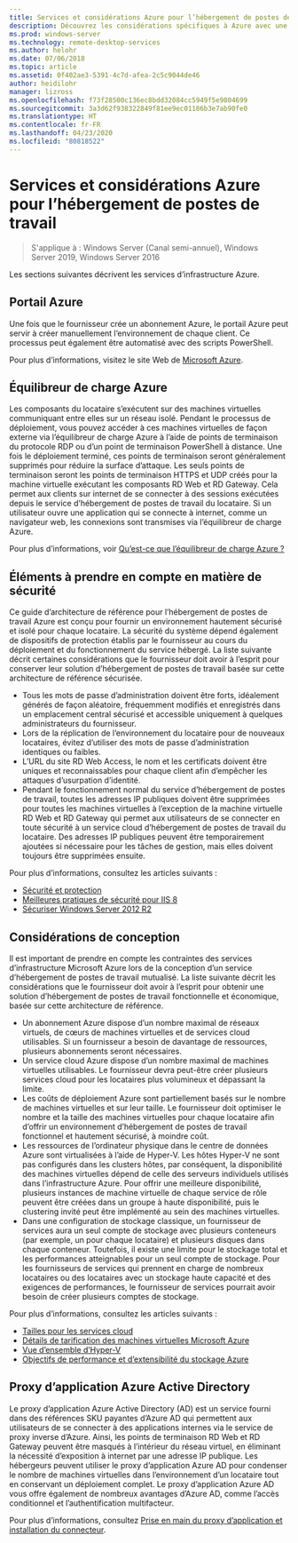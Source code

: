 ```yaml
---
title: Services et considérations Azure pour l’hébergement de postes de travail
description: Découvrez les considérations spécifiques à Azure avec une solution d’hébergement de postes de travail à distance.
ms.prod: windows-server
ms.technology: remote-desktop-services
ms.author: helohr
ms.date: 07/06/2018
ms.topic: article
ms.assetid: 0f402ae3-5391-4c7d-afea-2c5c9044de46
author: heidilohr
manager: lizross
ms.openlocfilehash: f73f28500c136ec8bdd32084cc5949f5e9804699
ms.sourcegitcommit: 3a3d62f938322849f81ee9ec01186b3e7ab90fe0
ms.translationtype: HT
ms.contentlocale: fr-FR
ms.lasthandoff: 04/23/2020
ms.locfileid: "80818522"
---
```

# <a name="azure-services-and-considerations-for-desktop-hosting"></a>Services et considérations Azure pour l’hébergement de postes de travail

>S'applique à : Windows Server (Canal semi-annuel), Windows Server 2019, Windows Server 2016

Les sections suivantes décrivent les services d’infrastructure Azure.
  
## <a name="azure-portal"></a>Portail Azure

Une fois que le fournisseur crée un abonnement Azure, le portail Azure peut servir à créer manuellement l’environnement de chaque client. Ce processus peut également être automatisé avec des scripts PowerShell.  

Pour plus d’informations, visitez le site Web de [Microsoft Azure](https://www.azure.microsoft.com).
  
## <a name="azure-load-balancer"></a>Équilibreur de charge Azure

Les composants du locataire s’exécutent sur des machines virtuelles communiquant entre elles sur un réseau isolé. Pendant le processus de déploiement, vous pouvez accéder à ces machines virtuelles de façon externe via l’équilibreur de charge Azure à l’aide de points de terminaison du protocole RDP ou d’un point de terminaison PowerShell à distance. Une fois le déploiement terminé, ces points de terminaison seront généralement supprimés pour réduire la surface d’attaque. Les seuls points de terminaison seront les points de terminaison HTTPS et UDP créés pour la machine virtuelle exécutant les composants RD Web et RD Gateway. Cela permet aux clients sur internet de se connecter à des sessions exécutées depuis le service d’hébergement de postes de travail du locataire. Si un utilisateur ouvre une application qui se connecte à internet, comme un navigateur web, les connexions sont transmises via l’équilibreur de charge Azure.  
  
Pour plus d’informations, voir [Qu’est-ce que l’équilibreur de charge Azure ?](https://azure.microsoft.com/documentation/articles/virtual-machines-linux-load-balance/)
  
## <a name="security-considerations"></a>Éléments à prendre en compte en matière de sécurité

Ce guide d’architecture de référence pour l’hébergement de postes de travail Azure est conçu pour fournir un environnement hautement sécurisé et isolé pour chaque locataire. La sécurité du système dépend également de dispositifs de protection établis par le fournisseur au cours du déploiement et du fonctionnement du service hébergé. La liste suivante décrit certaines considérations que le fournisseur doit avoir à l’esprit pour conserver leur solution d’hébergement de postes de travail basée sur cette architecture de référence sécurisée.

- Tous les mots de passe d’administration doivent être forts, idéalement générés de façon aléatoire, fréquemment modifiés et enregistrés dans un emplacement central sécurisé et accessible uniquement à quelques administrateurs du fournisseur.  
- Lors de la réplication de l’environnement du locataire pour de nouveaux locataires, évitez d’utiliser des mots de passe d’administration identiques ou faibles.
- L’URL du site RD Web Access, le nom et les certificats doivent être uniques et reconnaissables pour chaque client afin d’empêcher les attaques d’usurpation d’identité.  
- Pendant le fonctionnement normal du service d’hébergement de postes de travail, toutes les adresses IP publiques doivent être supprimées pour toutes les machines virtuelles à l’exception de la machine virtuelle RD Web et RD Gateway qui permet aux utilisateurs de se connecter en toute sécurité à un service cloud d’hébergement de postes de travail du locataire. Des adresses IP publiques peuvent être temporairement ajoutées si nécessaire pour les tâches de gestion, mais elles doivent toujours être supprimées ensuite.  
  
Pour plus d’informations, consultez les articles suivants :

- [Sécurité et protection](https://docs.microsoft.com/previous-versions/windows/it-pro/windows-server-2012-R2-and-2012/hh831778(v=ws.11))  
- [Meilleures pratiques de sécurité pour IIS 8](https://docs.microsoft.com/previous-versions/windows/it-pro/windows-server-2012-R2-and-2012/jj635855(v=ws.11))  
- [Sécuriser Windows Server 2012 R2](https://docs.microsoft.com/previous-versions/windows/it-pro/windows-server-2012-R2-and-2012/hh831360(v=ws.11))  
  
## <a name="design-considerations"></a>Considérations de conception

Il est important de prendre en compte les contraintes des services d’infrastructure Microsoft Azure lors de la conception d’un service d’hébergement de postes de travail mutualisé. La liste suivante décrit les considérations que le fournisseur doit avoir à l’esprit pour obtenir une solution d’hébergement de postes de travail fonctionnelle et économique, basée sur cette architecture de référence.  
  
- Un abonnement Azure dispose d’un nombre maximal de réseaux virtuels, de cœurs de machines virtuelles et de services cloud utilisables. Si un fournisseur a besoin de davantage de ressources, plusieurs abonnements seront nécessaires.
- Un service cloud Azure dispose d’un nombre maximal de machines virtuelles utilisables. Le fournisseur devra peut-être créer plusieurs services cloud pour les locataires plus volumineux et dépassant la limite.  
- Les coûts de déploiement Azure sont partiellement basés sur le nombre de machines virtuelles et sur leur taille. Le fournisseur doit optimiser le nombre et la taille des machines virtuelles pour chaque locataire afin d’offrir un environnement d’hébergement de postes de travail fonctionnel et hautement sécurisé, à moindre coût.  
- Les ressources de l’ordinateur physique dans le centre de données Azure sont virtualisées à l’aide de Hyper-V. Les hôtes Hyper-V ne sont pas configurés dans les clusters hôtes, par conséquent, la disponibilité des machines virtuelles dépend de celle des serveurs individuels utilisés dans l’infrastructure Azure. Pour offrir une meilleure disponibilité, plusieurs instances de machine virtuelle de chaque service de rôle peuvent être créées dans un groupe à haute disponibilité, puis le clustering invité peut être implémenté au sein des machines virtuelles.  
- Dans une configuration de stockage classique, un fournisseur de services aura un seul compte de stockage avec plusieurs conteneurs (par exemple, un pour chaque locataire) et plusieurs disques dans chaque conteneur. Toutefois, il existe une limite pour le stockage total et les performances atteignables pour un seul compte de stockage. Pour les fournisseurs de services qui prennent en charge de nombreux locataires ou des locataires avec un stockage haute capacité et des exigences de performances, le fournisseur de services pourrait avoir besoin de créer plusieurs comptes de stockage.  
  
Pour plus d’informations, consultez les articles suivants :

- [Tailles pour les services cloud](https://docs.microsoft.com/azure/cloud-services/cloud-services-sizes-specs)  
- [Détails de tarification des machines virtuelles Microsoft Azure](https://azure.microsoft.com/pricing/details/virtual-machines/)  
- [Vue d’ensemble d’Hyper-V](https://docs.microsoft.com/previous-versions/windows/it-pro/windows-server-2012-R2-and-2012/hh831531(v=ws.11))  
- [Objectifs de performance et d’extensibilité du stockage Azure](https://docs.microsoft.com/azure/storage/common/storage-scalability-targets)  

## <a name="azure-active-directory-application-proxy"></a>Proxy d’application Azure Active Directory

Le proxy d’application Azure Active Directory (AD) est un service fourni dans des références SKU payantes d’Azure AD qui permettent aux utilisateurs de se connecter à des applications internes via le service de proxy inverse d’Azure. Ainsi, les points de terminaison RD Web et RD Gateway peuvent être masqués à l’intérieur du réseau virtuel, en éliminant la nécessité d’exposition à internet par une adresse IP publique. Les hébergeurs peuvent utiliser le proxy d’application Azure AD pour condenser le nombre de machines virtuelles dans l’environnement d’un locataire tout en conservant un déploiement complet. Le proxy d’application Azure AD vous offre également de nombreux avantages d’Azure AD, comme l’accès conditionnel et l’authentification multifacteur.

Pour plus d’informations, consultez [Prise en main du proxy d’application et installation du connecteur](https://docs.microsoft.com/azure/active-directory/manage-apps/application-proxy-enable).